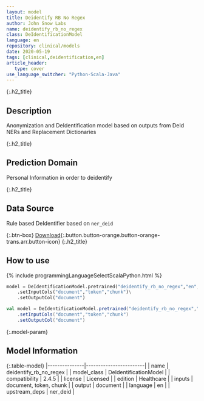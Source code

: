 ```yaml
---
layout: model
title: Deidentify RB No Regex
author: John Snow Labs
name: deidentify_rb_no_regex
class: DeIdentificationModel
language: en
repository: clinical/models
date: 2020-05-19
tags: [clinical,deidentification,en]
article_header:
   type: cover
use_language_switcher: "Python-Scala-Java"
---
```


{:.h2_title}
## Description
Anonymization and DeIdentification model based on outputs from DeId NERs and Replacement Dictionaries  


{:.h2_title}
## Prediction Domain
Personal Information in order to deidentify



{:.h2_title}
## Data Source
Rule based DeIdentifier based on `ner_deid`

{:.btn-box}
[Download](https://s3.amazonaws.com/auxdata.johnsnowlabs.com/clinical/models/deidentify_rb_no_regex_en_2.5.0_2.4_1589924063833.zip){:.button.button-orange.button-orange-trans.arr.button-icon}
{:.h2_title}
## How to use 
<div class="tabs-box" markdown="1">

{% include programmingLanguageSelectScalaPython.html %}

```python
model = DeIdentificationModel.pretrained("deidentify_rb_no_regex","en","clinical/models")\
	.setInputCols("document","token","chunk")\
	.setOutputCol("document")
```

```scala
val model = DeIdentificationModel.pretrained("deidentify_rb_no_regex","en","clinical/models")
	.setInputCols("document","token","chunk")
	.setOutputCol("document")
```
</div>



{:.model-param}
## Model Information

{:.table-model}
|---------------|------------------------|
| name          | deidentify_rb_no_regex |
| model_class   | DeIdentificationModel  |
| compatibility | 2.4.5                  |
| license       | Licensed               |
| edition       | Healthcare             |
| inputs        | document, token, chunk |
| output        | document               |
| language      | en                     |
| upstream_deps | ner_deid               |

